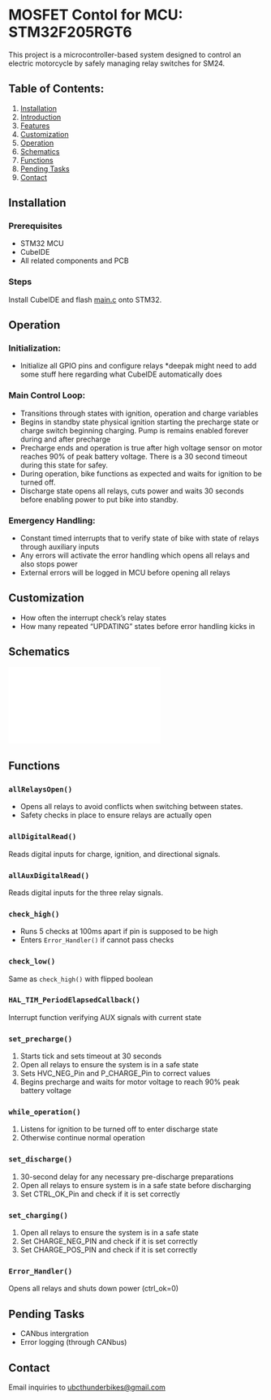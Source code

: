 # MOSFET Contol for MCU: STM32F205RGT6

This project is a microcontroller-based system designed to control an electric motorcycle by safely managing relay switches for SM24.

## Table of Contents:

1. [Installation](#installation)
2. [Introduction](#introduction)
3. [Features](#features)
4. [Customization](#customization)
5. [Operation](#oeration)
6. [Schematics](#schematics)
7. [Functions](#functions)
8. [Pending Tasks](#pending-tasks)
9. [Contact](#contact)

## Installation

### Prerequisites
- STM32 MCU
- CubeIDE
- All related components and PCB

### Steps

Install CubeIDE and flash [main.c](MOSFET%20Control/Core/Src/main.c) onto STM32. 

## Operation

### Initialization:
- Initialize all GPIO pins and configure relays
*deepak might need to add some stuff here regarding what CubeIDE automatically does

### Main Control Loop:
- Transitions through states with ignition, operation and charge variables
- Begins in standby state physical ignition starting the precharge state or charge switch beginning charging. Pump is remains enabled forever during and after precharge
- Precharge ends and operation is true after high voltage sensor on motor reaches 90% of peak battery voltage. There is a 30 second timeout during this state for safey.
- During operation, bike functions as expected and waits for ignition to be turned off.
- Discharge state opens all relays, cuts power and waits 30 seconds before enabling power to put bike into standby. 	

### Emergency Handling:
- Constant timed interrupts that to verify state of bike with state of relays through auxiliary inputs
- Any errors will activate the error handling which opens all relays and also stops power
- External errors will be logged in MCU before opening all relays

## Customization
- How often the interrupt check’s relay states
- How many repeated “UPDATING” states before error handling kicks in

## Schematics
![Before final redesigns (outdated)](Schematic.pdf)

## Functions

### `allRelaysOpen()`

- Opens all relays to avoid conflicts when switching between states.
- Safety checks in place to ensure relays are actually open

### `allDigitalRead()`

Reads digital inputs for charge, ignition, and directional signals.

### `allAuxDigitalRead()`

Reads digital inputs for the three relay signals.

### `check_high()`

- Runs 5 checks at 100ms apart if pin is supposed to be high
- Enters `Error_Handler()` if cannot pass checks

### `check_low()`

Same as `check_high()` with flipped boolean

### `HAL_TIM_PeriodElapsedCallback()`

Interrupt function verifying AUX signals with current state

### `set_precharge()`

1. Starts tick and sets timeout at 30 seconds
2. Open all relays to ensure the system is in a safe state
3. Sets HVC_NEG_Pin and P_CHARGE_Pin to correct values
4. Begins precharge and waits for motor voltage to reach 90% peak battery voltage

### `while_operation()`

1. Listens for ignition to be turned off to enter discharge state
2. Otherwise continue normal operation

### `set_discharge()`

1. 30-second delay for any necessary pre-discharge preparations
2. Open all relays to ensure system is in a safe state before discharging 
3. Set CTRL_OK_Pin and check if it is set correctly

### `set_charging()`

1. Open all relays to ensure the system is in a safe state
2. Set CHARGE_NEG_PIN and check if it is set correctly
3. Set CHARGE_POS_PIN and check if it is set correctly

### `Error_Handler()`
Opens all relays and shuts down power (ctrl_ok=0)

## Pending Tasks

- CANbus intergration
- Error logging (through CANbus)

## Contact
Email inquiries to ubcthunderbikes@gmail.com


